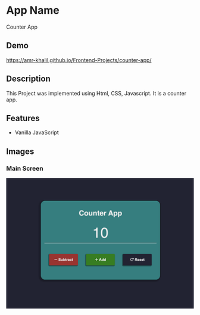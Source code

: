 # App Name
Counter App
## Demo
https://amr-khalil.github.io/Frontend-Projects/counter-app/

## Description
This Project was implemented using Html, CSS, Javascript. It is a counter app.

## Features
 - Vanilla JavaScript

## Images

### Main Screen
<img src="img.png" alt="counter app" width="800"/>